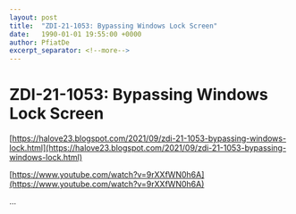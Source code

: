 ```yaml
---
layout: post
title:  "ZDI-21-1053: Bypassing Windows Lock Screen"
date:   1990-01-01 19:55:00 +0000
author: PfiatDe
excerpt_separator: <!--more-->
---
```


# ZDI-21-1053: Bypassing Windows Lock Screen

[https://halove23.blogspot.com/2021/09/zdi-21-1053-bypassing-windows-lock.html](https://halove23.blogspot.com/2021/09/zdi-21-1053-bypassing-windows-lock.html)

[https://www.youtube.com/watch?v=9rXXfWN0h6A](https://www.youtube.com/watch?v=9rXXfWN0h6A)

...
<!--more-->
